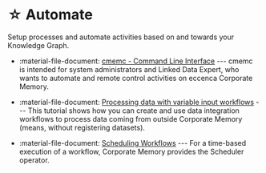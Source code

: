 # ☆ Automate

Setup processes and automate activities based on and towards your Knowledge Graph.

- :material-file-document: [cmemc - Command Line Interface](./cmemc-command-line-interface) --- cmemc is intended for system administrators and Linked Data Expert, who wants to automate and remote control activities on eccenca Corporate Memory.

- :material-file-document: [Processing data with variable input workflows](../build/processing-data-with-variable-input-workflows) --- This tutorial shows how you can create and use data integration workflows to process data coming from outside Corporate Memory (means, without registering datasets).

- :material-file-document: [Scheduling Workflows](./scheduling-workflows) --- For a time-based execution of a workflow, Corporate Memory provides the Scheduler operator.
